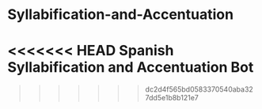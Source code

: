 # Syllabification-and-Accentuation
<<<<<<< HEAD
Spanish Syllabification and Accentuation Bot
=======
>>>>>>> dc2d4f565bd0583370540aba327dd5e1b8b121e7
